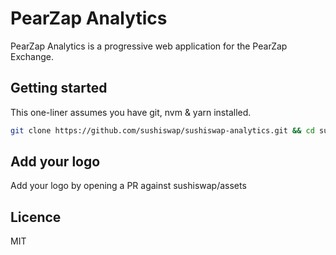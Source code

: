 # PearZap Analytics

PearZap Analytics is a progressive web application for the PearZap Exchange.

## Getting started

This one-liner assumes you have git, nvm & yarn installed.

```sh
git clone https://github.com/sushiswap/sushiswap-analytics.git && cd sushiswap-analytics && nvm use && yarn && yarn dev
```

## Add your logo

Add your logo by opening a PR against sushiswap/assets

## Licence

MIT
